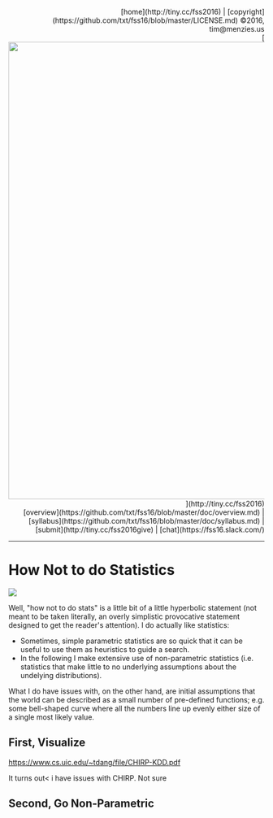 <p align=right>
[home](http://tiny.cc/fss2016) | [copyright](https://github.com/txt/fss16/blob/master/LICENSE.md) &copy;2016, tim&commat;menzies.us<br>
[<img width=900 src="https://raw.githubusercontent.com/txt/fss16/master/img/fss16.png">](http://tiny.cc/fss2016)   <br>
[overview](https://github.com/txt/fss16/blob/master/doc/overview.md) |
[syllabus](https://github.com/txt/fss16/blob/master/doc/syllabus.md) |
[submit](http://tiny.cc/fss2016give) |
[chat](https://fss16.slack.com/) 
</p>

_______



# How Not to do Statistics

![](http://tiny.cc/soonish)

Well, "how not to do stats" is a little bit of a little hyperbolic statement
(not meant to be taken literally, an overly simplistic provocative statement
designed to get the reader's attention).  I do actually like statistics:

- Sometimes, simple parametric statistics are so quick that it can be useful to
  use them as heuristics to guide a search.
- In the following I make extensive use of non-parametric statistics (i.e.
  statistics that make little to no underlying assumptions about the undelying
  distributions).

What I do have issues with, on the other hand, are initial assumptions that the
world can be described as a small number of pre-defined functions; e.g. some
bell-shaped curve where all the numbers line up evenly either size of a single
most likely value.

## First, Visualize

https://www.cs.uic.edu/~tdang/file/CHIRP-KDD.pdf

It turns out< i have issues with CHIRP. Not sure 

## Second, Go Non-Parametric


